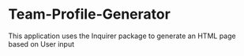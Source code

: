 # Team-Profile-Generator
This application uses the Inquirer package to generate an HTML page based on User input
